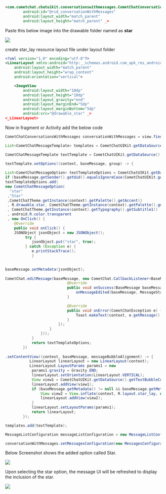```xml
<com.cometchat.chatuikit.conversationswithmessages.CometChatConversationsWithMessages
        android:id="@+id_conversationWithMessages"
        android:layout_width="match_parent"
        android:layout_height="match_parent" _>
```



Paste this below image into the drawable folder named as **star**

![](https://uploads.developerhub.io/prod/x9W8/zf1mbl3copvhfoy98yz221g6yhqxca0zj7dz18ky5sm7yhrilvucrmargwk5qfsz.png)

create star_lay resource layout file under layout folder

```xml
<?xml version="1.0" encoding="utf-8"?>
<LinearLayout xmlns:android="http:__schemas.android.com_apk_res_android"
    android:layout_width="match_parent"
    android:layout_height="wrap_content"
    android:orientation="vertical">

    <ImageView
        android:layout_width="10dp"
        android:layout_height="10dp"
        android:layout_gravity="end"
        android:layout_marginEnd="5dp"
        android:layout_marginBottom="5dp"
        android:src="@drawable_star" _>
<_LinearLayout>
```



Now in fragment or Activity add the below code

```java
CometChatConversationsWithMessages conversationWithMessages = view.findViewById(R.id.conversationWithMessages);

List<CometChatMessageTemplate> templates = CometChatUIKit.getDataSource().getMessageTemplates();

CometChatMessageTemplate textTemplate = CometChatUIKit.getDataSource().getTextTemplate();

textTemplate.setOptions((context, baseMessage, group) -> {
  
List<CometChatMessageOption> textTemplateOptions = CometChatUIKit.getDataSource().getTextTemplate().getOptions(context, baseMessage, group);
if (baseMessage.getSender().getUid().equalsIgnoreCase(CometChatUIKit.getLoggedInUser().getUid())) {
textTemplateOptions.add(
new CometChatMessageOption(
  "star"
 ,"Star"
 ,CometChatTheme.getInstance(context).getPalette().getAccent()
 , R.drawable.star, CometChatTheme.getInstance(context).getPalette().getAccent700()
 , CometChatTheme.getInstance(context).getTypography().getSubtitle1()
 , android.R.color.transparent
 , new OnClick() {
    @Override
    public void onClick() {
    JSONObject jsonObject = new JSONObject();
         try {
            jsonObject.put("star", true);
         } catch (Exception e) {
            e.printStackTrace();
            }
      

baseMessage.setMetadata(jsonObject);
  
CometChat.editMessage(baseMessage, new CometChat.CallbackListener<BaseMessage>() {
                            @Override
                            public void onSuccess(BaseMessage baseMessage) {
                                onMessageEdited(baseMessage, MessageStatus.SUCCESS);
                            }

                            @Override
                            public void onError(CometChatException e) {
                                Toast.makeText(context, e.getMessage(), Toast.LENGTH_SHORT).show();
                            }
                        });
                    }
                }));
            }
            return textTemplateOptions;
        })
  
.setContentView((context, baseMessage, messageBubbleAlignment) -> {
           LinearLayout linearLayout = new LinearLayout(context);
           LinearLayout.LayoutParams params1 = new                                  LinearLayout.LayoutParams(ViewGroup.LayoutParams.WRAP_CONTENT, ViewGroup.LayoutParams.WRAP_CONTENT);
            params1.gravity = Gravity.END;
            linearLayout.setOrientation(LinearLayout.VERTICAL);
            View view1 = CometChatUIKit.getDataSource().getTextBubbleContentView(context, (TextMessage) baseMessage, null, Gravity.START, messageBubbleAlignment);
            linearLayout.addView(view1);
            if (baseMessage.getMetadata() != null && baseMessage.getMetadata().has("star")) {
                View view2 = View.inflate(context, R.layout.star_lay, null);
                linearLayout.addView(view2);
            }
            linearLayout.setLayoutParams(params1);
            return linearLayout;
        });

templates.add(textTemplate);

MessageListConfiguration messageListConfiguration = new MessageListConfiguration().setTemplates(templates);

conversationWithMessages.setMessagesConfiguration(new MessagesConfiguration().setMessageListConfiguration(messageListConfiguration).setMessageComposerConfiguration(composerConfiguration));
```



Below Screenshot shows the added option called Star.

![](https://uploads.developerhub.io/prod/x9W8/ombt0zc5zqa8bfztmv2e885bh9mrbqjbgei1xpie508eqok5kbi5j3nq4454efn3.png)

Upon selecting the star option, the message UI will be refreshed to display the inclusion of the star.

![](https://uploads.developerhub.io/prod/x9W8/lvdbptcf0n65wac129bmsykyb6i7dyb6d1tqqm2deq31tith3v8d8uguxzqaou7t.png)